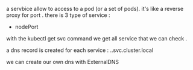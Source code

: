 a servbice allow to access to a pod (or a set of pods).
it's like a reverse proxy for port .
there is 3 type of service :

-   nodePort

with the kubectl get svc command we get all service that we can check .


a dns record is created for each service : <service-name>.<namespace-name>.svc.cluster.local

we can create our own dns with ExternalDNS